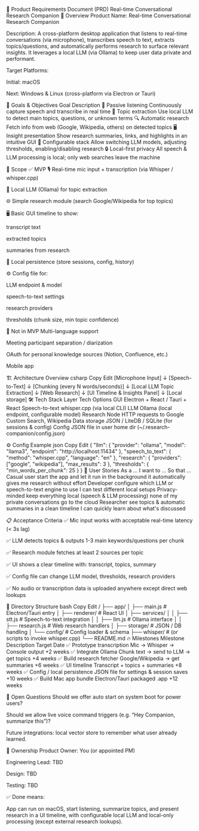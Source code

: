 📄 Product Requirements Document (PRD)
Real-time Conversational Research Companion
📌 Overview
Product Name:
Real-time Conversational Research Companion

Description:
A cross-platform desktop application that listens to real-time conversations (via microphone), transcribes speech to text, extracts topics/questions, and automatically performs research to surface relevant insights.
It leverages a local LLM (via Ollama) to keep user data private and performant.

Target Platforms:

Initial: macOS

Next: Windows & Linux (cross-platform via Electron or Tauri)

🎯 Goals & Objectives
Goal	Description
🎤 Passive listening	Continuously capture speech and transcribe in real time
📝 Topic extraction	Use local LLM to detect main topics, questions, or unknown terms
🔍 Automatic research	Fetch info from web (Google, Wikipedia, others) on detected topics
🖥️ Insight presentation	Show research summaries, links, and highlights in an intuitive GUI
🔧 Configurable stack	Allow switching LLM models, adjusting thresholds, enabling/disabling research
🔒 Local-first privacy	All speech & LLM processing is local; only web searches leave the machine

🧭 Scope
✅ MVP
🎙 Real-time mic input + transcription (via Whisper / whisper.cpp)

🔎 Local LLM (Ollama) for topic extraction

🌐 Simple research module (search Google/Wikipedia for top topics)

🖥 Basic GUI timeline to show:

transcript text

extracted topics

summaries from research

💾 Local persistence (store sessions, config, history)

⚙ Config file for:

LLM endpoint & model

speech-to-text settings

research providers

thresholds (chunk size, min topic confidence)

🚫 Not in MVP
Multi-language support

Meeting participant separation / diarization

OAuth for personal knowledge sources (Notion, Confluence, etc.)

Mobile app

🏗 Architecture Overview
csharp
Copy
Edit
[Microphone Input]
   ↓
[Speech-to-Text]
   ↓
[Chunking (every N words/seconds)]
   ↓
[Local LLM Topic Extraction]
   ↓
[Web Research]
   ↓
[UI Timeline & Insights Panel]
   ↓
[Local storage]
🛠 Tech Stack
Layer	Tech Options
GUI	Electron + React / Tauri + React
Speech-to-text	whisper.cpp (via local CLI)
LLM	Ollama (local endpoint, configurable model)
Research	Node HTTP requests to Google Custom Search, Wikipedia
Data storage	JSON / LiteDB / SQLite (for sessions & config)
Config	JSON file in user home dir (~/.research-companion/config.json)

⚙️ Config Example
json
Copy
Edit
{
  "llm": {
    "provider": "ollama",
    "model": "llama3",
    "endpoint": "http://localhost:11434"
  },
  "speech_to_text": {
    "method": "whisper.cpp",
    "language": "en"
  },
  "research": {
    "providers": ["google", "wikipedia"],
    "max_results": 3
  },
  "thresholds": {
    "min_words_per_chunk": 25
  }
}
🚀 User Stories
As a ...	I want to ...	So that ...
Casual user	start the app and let it run in the background	it automatically gives me research without effort
Developer	configure which LLM or speech-to-text engine to use	I can test different local setups
Privacy-minded	keep everything local (speech & LLM processing)	none of my private conversations go to the cloud
Researcher	see topics & automatic summaries in a clean timeline	I can quickly learn about what's discussed

📋 Acceptance Criteria
✅ Mic input works with acceptable real-time latency (< 3s lag)

✅ LLM detects topics & outputs 1-3 main keywords/questions per chunk

✅ Research module fetches at least 2 sources per topic

✅ UI shows a clear timeline with: transcript, topics, summary

✅ Config file can change LLM model, thresholds, research providers

✅ No audio or transcription data is uploaded anywhere except direct web lookups

📂 Directory Structure
bash
Copy
Edit
/
├── app/
│   ├── main.js          # Electron/Tauri entry
│   ├── renderer/        # React UI
│   ├── services/
│   │   ├── stt.js       # Speech-to-text integration
│   │   ├── llm.js       # Ollama interface
│   │   ├── research.js  # Web research handlers
│   ├── storage/         # JSON / DB handling
│   └── config/          # Config loader & schema
├── whisper/             # (or scripts to invoke whisper.cpp)
└── README.md
🔥 Milestones
Milestone	Description	Target Date
✅ Prototype transcription	Mic → Whisper → Console output	+2 weeks
✅ Integrate Ollama	Chunk text → send to LLM → get topics	+4 weeks
✅ Build research fetcher	Google/Wikipedia → get summaries	+6 weeks
✅ UI timeline	Transcript + topics + summaries	+8 weeks
✅ Config / local persistence	JSON file for settings & session saves	+10 weeks
✅ Build Mac app bundle	Electron/Tauri packaged .app	+12 weeks

📝 Open Questions
Should we offer auto start on system boot for power users?

Should we allow live voice command triggers (e.g. “Hey Companion, summarize this”)?

Future integrations: local vector store to remember what user already learned.

📌 Ownership
Product Owner: You (or appointed PM)

Engineering Lead: TBD

Design: TBD

Testing: TBD

✅ Done means:

App can run on macOS, start listening, summarize topics, and present research in a UI timeline, with configurable local LLM and local-only processing (except external research lookups).
